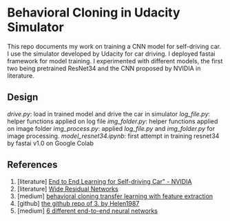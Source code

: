 # Behavioral Cloning in Udacity Simulator
This repo documents my work on training a CNN model for self-driving car. I use the simulator developed by Udacity for car driving. I deployed fastai framework for model training. I experimented with different models, the first two being pretrained ResNet34 and the CNN proposed by NVIDIA in literature.

## Design
*drive.py*: load in trained model and drive the car in simulator
*log_file.py*: helper functions applied on log file
*img_folder.py*: helper functions applied on image folder
*img_process.py*: applied *log_file.py* and *img_folder.py* for image processing.
*model_resnet34.ipynb*: first attempt in training resnet34 by fastai v1.0 on Google Colab

## References
1. [literature] [End to End Learning for Self-driving Car" - NVIDIA](https://images.nvidia.com/content/tegra/automotive/images/2016/solutions/pdf/end-to-end-dl-using-px.pdf)
2. [literature] [Wide Residual Networks](https://arxiv.org/abs/1605.07146)
3. [medium] [behavioral cloning transfer learning with feature extraction](https://medium.com/@kastsiukavets.alena/behavioral-cloning-transfer-learning-with-feature-extraction-a17b0ebabf67)
4. [github] [the github repo of 3. by Helen1987](https://github.com/Helen1987/CarND-Behavioral-Cloning-P3)
5. [medium] [6 different end-to-end neural networks](https://medium.com/self-driving-cars/6-different-end-to-end-neural-networks-f307fa2904a5?fbclid=IwAR1aZ2OWA8adivjcIUAf1XWF2T4T3RuWmZQDShk-rY6gvhJfPCMbydL1DqM)
